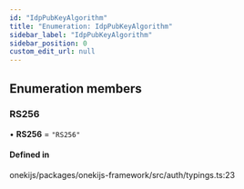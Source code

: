 ```yaml
---
id: "IdpPubKeyAlgorithm"
title: "Enumeration: IdpPubKeyAlgorithm"
sidebar_label: "IdpPubKeyAlgorithm"
sidebar_position: 0
custom_edit_url: null
---
```


## Enumeration members

### RS256

• **RS256** = `"RS256"`

#### Defined in

onekijs/packages/onekijs-framework/src/auth/typings.ts:23
